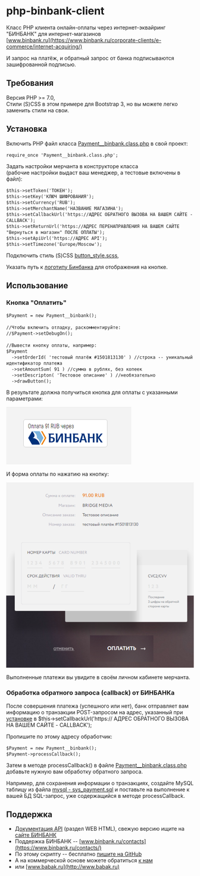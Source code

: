 # php-binbank-client
Класс PHP клиента онлайн-оплаты через интернет-эквайринг "БИНБАНК" для интернет-магазинов  
[www.binbank.ru](https://www.binbank.ru/corporate-clients/e-commerce/internet-acquiring/)

И запрос на платёж, и обратный запрос от банка подписываются зашифрованной подписью.
  
  
## Требования
Версия PHP >= 7.0,  
Стили (S)CSS в этом примере для Bootstrap 3, но вы можете легко заменить стили на свои.

## Установка
Включить PHP файл класса [Payment__binbank.class.php](/Payment__binbank.class.php) в свой проект:
```
require_once 'Payment__binbank.class.php';
```
Задать настройки мерчанта в конструкторе класса  
(рабочие настройки выдаст ваш менеджер, а тестовые включены в файл):
```
$this->setToken('ТОКЕН');
$this->setKey('КЛЮЧ ШИФРОВАНИЯ');
$this->setCurrency('RUB');
$this->setMerchantName('НАЗВАНИЕ МАГАЗИНА');
$this->setCallbackUrl('https://АДРЕС ОБРАТНОГО ВЫЗОВА НА ВАШЕМ САЙТЕ - CALLBACK');
$this->setReturnUrl('https://АДРЕС ПЕРЕНАПРАВЛЕНИЯ НА ВАШЕМ САЙТЕ "Вернуться в магазин" ПОСЛЕ ОПЛАТЫ');
$this->setApiUrl('https://АДРЕС API');
$this->setTimezone('Europe/Moscow');
```
Подключить стиль (S)CSS [button_style.scss](/button_style.scss), 
 
Указать путь к [логотипу Бинбанка](/binbank_lil_logo.png) для отображения на кнопке.



## Использование
### Кнопка "Оплатить"
```
$Payment = new Payment__binbank();

//Чтобы включить отладку, раскомментируйте:
//$Payment->setDebugOn();

//Вывести кнопку оплаты, например:
$Payment
  ->setOrderId( 'тестовый платёж #1501813130' ) //строка -- уникальный идентификатор платежа
  ->setAmountSum( 91 ) //сумма в рублях, без копеек
  ->setDescripton( 'Тестовое описание' ) //необязательно
  ->drawButton();
```
В результате должна получиться кнопка для оплаты с указанными параметрами:

![Screenshot](/screenshot.png)
  
И форма оплаты по нажатию на кнопку:

![Screenshot2](/screenshot2.png)
  
Выполненные платежи вы увидите в своём личном кабинете мерчанта.

### Обработка обратного запроса (callback) от БИНБАНКа
После совершения платежа (успешного или нет), банк отправляет вам информацию о транзакции POST-запросом на адрес, указанный при [установке](#Установка) в 
$this->setCallbackUrl('https:// АДРЕС ОБРАТНОГО ВЫЗОВА НА ВАШЕМ САЙТЕ - CALLBACK');
  
Пропишите по этому адресу обработчик:
```
$Payment = new Payment__binbank();  
$Payment->processCallback();
```
Затем в методе processCallback() в файле [Payment__binbank.class.php](/Payment__binbank.class.php) добавьте нужную вам обработку обратного запроса.  
  
Например, для сохранения информации о транзакциях, создайте MySQL таблицу из файла [mysql - sys_payment.sql](/mysql%20-%20sys_payment.sql) и поставьте на выполнение к вашей БД SQL-запрос, уже содержащийся в методе processCallback.

## Поддержка
* [Документация API](/OWS-MdmPayWebAPI1.2-110417-1700-64.pdf) (раздел WEB HTML), свежую версию ищите на [сайте БИНБАНК](https://www.binbank.ru/corporate-clients/e-commerce/internet-acquiring/#b1v4)
* Поддержка БИНБАНК -- [www.binbank.ru/contacts](https://www.binbank.ru/contacts/)  
* По этому скрипту -- бесплатно [пишите на GitHub](https://github.com/bridgemedia/php-binbank-client/issues)
* А на коммерческой основе можете обратиться [к нам](https://bridgemedia.ru/about/contacts/)
* или [www.babak.ru](http://www.babak.ru)
